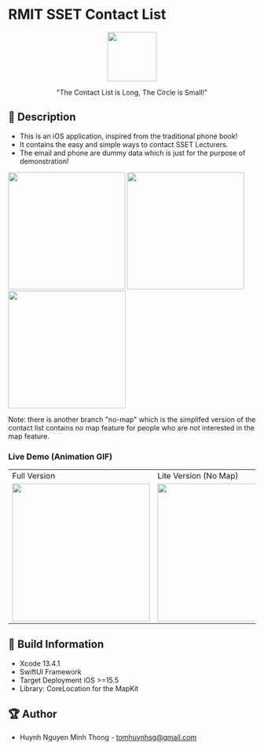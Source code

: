# RMIT SSET Contact List


<p align="center">
  <img width="100" src="https://i.imgur.com/AxQds7t.png">
</p>

<p align="center">"The Contact List is Long, The Circle is Small!"</p>

## 📖 Description

- This is an iOS application, inspired from the traditional phone book!
- It contains the easy and simple ways to contact SSET Lecturers.
- The email and phone are dummy data which is just for the purpose of demonstration!

<img src="https://i.imgur.com/pKrM1Hq.png" width="238" > <img src="https://i.imgur.com/fUnVWV4.png" width="238" > <img src="https://i.imgur.com/2nkYjyf.png" width="239" >

Note: there is another branch "no-map" which is the simplifed version of the contact list contains no map feature for people who are not interested in the map feature.

### Live Demo (Animation GIF)

<table>
  <tr>
    <td>Full Version</td>
     <td>Lite Version (No Map)</td>
  </tr>
  <tr>
    <td><img src="https://github.com/TomHuynhSG/SSETContactList/blob/main/screenshots/full-version-demo.gif?raw=true" width="280"></td>
    <td><img src="https://github.com/TomHuynhSG/SSETContactList/blob/main/screenshots/no-map-demo.gif?raw=true" width="280"></td>
   </tr>

 </table>

## 🔧 Build Information
- Xcode 13.4.1
- SwiftUI Framework
- Target Deployment iOS >=15.5
- Library: CoreLocation for the MapKit

## 🏆 Author
- Huynh Nguyen Minh Thong - tomhuynhsg@gmail.com
